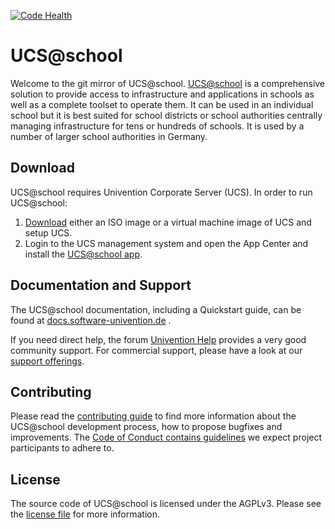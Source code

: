 [![Code Health](https://landscape.io/github/univention/ucs-school/4.3/landscape.svg?style=flat)](https://landscape.io/github/univention/ucs-school/4.3)

# UCS@school

Welcome to the git mirror of UCS@school.
[UCS@school](https://www.univention.com/products/ucsschool/) is a
comprehensive solution to provide access to infrastructure and
applications in schools as well as a complete toolset to operate them.
It can be used in an individual school but it is best suited for school
districts or school authorities centrally managing infrastructure for
tens or hundreds of schools. It is used by a number of larger school
authorities in Germany.

## Download

UCS@school requires Univention Corporate Server (UCS). In order to run UCS@school:

1. [Download](https://www.univention.com/downloads/ucs-download/) either an ISO image or a virtual machine image of UCS and setup UCS.
2. Login to the UCS management system and open the App Center and install the [UCS@school app](https://www.univention.de/produkte/univention-app-center/app-katalog/ucsschool/).

## Documentation and Support

The UCS@school documentation, including a Quickstart guide, can be found at [docs.software-univention.de](https://docs.software-univention.de/) .

If you need direct help, the forum [Univention
Help](https://help.univention.com) provides a very good community support. For
commercial support, please have a look at our [support
offerings](https://www.univention.com/download-and-support/support/commercial-support/).

## Contributing

Please read the [contributing guide](./CONTRIBUTING.md) to find more information about the UCS@school development process, how to propose bugfixes and improvements.
The [Code of Conduct contains guidelines](./CONTRIBUTING.md#code-of-conduct) we expect project participants to adhere to.

## License

The source code of UCS@school is licensed under the AGPLv3. Please see the [license file](./LICENSE) for more information.
